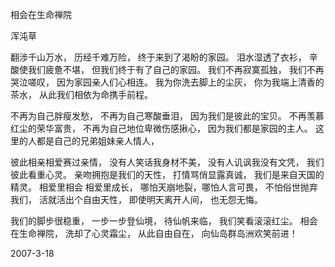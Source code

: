 相会在生命禅院

浑沌草


翻涉千山万水，
历经千难万险，
终于来到了渴盼的家园。
泪水湿透了衣衫，
辛酸使我们疲惫不堪，
但我们终于有了自己的家园。
我们不再寂寞孤独，
我们不再哭泣嗟叹，
因为家园亲人们心相连。
我为你洗去脚上的尘灰，
你为我端上清香的茶水，
从此我们相依为命携手前程。

不再为自己胖瘦发愁，
不再为自己寒酸垂泪，
因为我们是彼此的宝贝。
不再羡慕红尘的荣华富贵，
不再为自己地位卑微伤感揪心，
因为我们都是家园的主人。
这里的人都是自己的兄弟姐妹亲人情人，

彼此相亲相爱赛过亲情，
没有人笑话我身材不美，
没有人讥讽我没有文凭，
我们彼此看重心灵。
亲吻拥抱是我们的天性，
打情骂俏显露真诚，
我们是来自天国的精灵。
相爱里相会 相爱里成长，
哪怕天崩地裂，哪怕人言可畏，
不怕俗世抛弃我们，
活就活出个自由天性，
即使明天离开人间，
也无怨无悔。

我们的脚步很稳重，
一步一步登仙境，
待仙帆来临，
我们笑看滚滚红尘。
相会在生命禅院，
洗却了心灵霜尘，
从此自由自在，
向仙岛群岛洲欢笑前进！

2007-3-18




